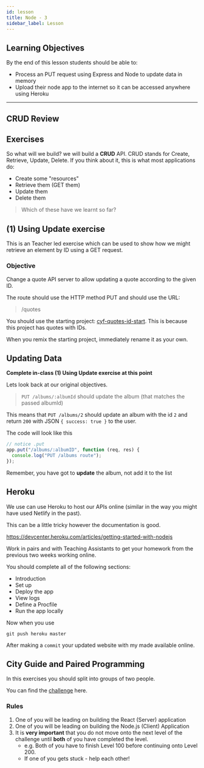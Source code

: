 ```yaml
---
id: lesson
title: Node - 3
sidebar_label: Lesson
---
```


## Learning Objectives

By the end of this lesson students should be able to:

- Process an PUT request using Express and Node to update data in memory
- Upload their node app to the internet so it can be accessed anywhere using Heroku

---

## CRUD Review

## Exercises

So what will we build? we will build a **CRUD** API. CRUD stands for Create, Retrieve, Update, Delete. If you think about it, this is what most applications do:

- Create some "resources"
- Retrieve them (GET them)
- Update them
- Delete them

> Which of these have we learnt so far?

## (1) Using Update exercise

This is an Teacher led exercise which can be used to show how we might retrieve an element by ID using a GET request.

### Objective

Change a quote API server to allow updating a quote according to the given ID.

The route should use the HTTP method PUT and should use the URL:

> /quotes

You should use the starting project: [cyf-quotes-id-start](https://glitch.com/~cyf-quotes-id-start). This is because this project has quotes with IDs.

When you remix the starting project, immediately rename it as your own.

## Updating Data

**Complete in-class (1) Using Update exercise at this point**

Lets look back at our original objectives.

> `PUT /albums/:albumId` should update the album (that matches the passed albumId)

This means that `PUT /albums/2` should update an album with the id `2` and return `200` with JSON `{ success: true }` to the user.

The code will look like this

```js
// notice .put
app.put("/albums/:albumID", function (req, res) {
  console.log("PUT /albums route");
});
```

Remember, you have got to **update** the album, not add it to the list

## Heroku

We use can use Heroku to host our APIs online (similar in the way you might have used Netlify in the past).

This can be a little tricky however the documentation is good.

https://devcenter.heroku.com/articles/getting-started-with-nodejs

Work in pairs and with Teaching Assistants to get your homework from the previous two weeks working online.

You should complete all of the following sections:

- Introduction
- Set up
- Deploy the app
- View logs
- Define a Procfile
- Run the app locally

Now when you use

```
git push heroku master
```

After making a `commit` your updated website with my made available online.

## City Guide and Paired Programming

In this exercises you should split into groups of two people.

You can find the [challenge](https://github.com/CodeYourFuture/cyf-node-challenges/tree/master/challenge-london-mini-guide) here.

### Rules

1. One of you will be leading on building the React (Server) application
2. One of you will be leading on building the Node.js (Client) Application
3. It is **very important** that you do not move onto the next level of the challenge until **both** of you have completed the level.
   - e.g. Both of you have to finish Level 100 before continuing onto Level 200.
   - If one of you gets stuck - help each other!
